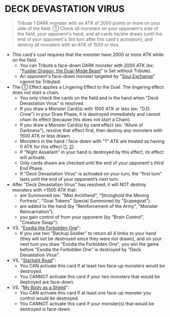 
# DECK DEVASTATION VIRUS  
> Tribute 1 DARK monster with an ATK of 2000 points or more on your side of the field. ① Check all monsters on your opponent's side of the field, your opponent's hand, and all cards he/she draws (until the end of your opponent's 3rd turn after this card's activation), and destroy all monsters with an ATK of 1500 or less.

*   This card's cost requires that the monster have 2000 or more ATK while on the field.
    *   You can Tribute a face-down DARK monster with 2000 ATK (ex: "[Fusilier Dragon, the Dual-Mode Beast](https://yugioh.fandom.com/wiki/Fusilier_Dragon,_the_Dual-Mode_Beast)" is Set without Tribute).
    *   An opponent's face-down monster targeted by "[Soul Exchange](https://yugioh.fandom.com/wiki/Soul_Exchange)" cannot be Tributed.
*   The ① Effect applies a Lingering Effect to the Duel. The lingering effect does not start a chain.
    *   You only check the cards on the field and in the hand when "Deck Devastation Virus" is resolved.
    *   If you draw a Monster Card(s) with 1500 ATK or less (ex: "D.D. Crow") in your Draw Phase, it is destroyed immediately and cannot chain its effect (because this does not start a Chain).
    *   If you draw a Monster Card(s) by card effect (ex: "Allure of Darkness"), resolve that effect first, then destroy any monsters with 1500 ATK or less drawn.
    *   Monsters in the hand / face-down with "?" ATK are treated as having 0 ATK for this effect \[[1](https://www.pojo.biz/board/showthread.php?t=752404), [2](https://www.pojo.biz/board/showthread.php?t=864787)\].
    *   If "Night Assailant" in your hand is destroyed by this effect, its effect will activate.
    *   Only cards drawn are checked until the end of your opponent's third End Phase.
    *   If "Deck Devastation Virus" is activated on your turn, the "first turn" lasts until the end of your opponent’s next turn.
*   After "Deck Devastation Virus" has resolved, it will NOT destroy monsters with <1500 ATK that:
    *   are Summoned (ex: "Mist Archfiend", "Stronghold the Moving Fortress", "Goat Tokens" Special Summoned by "Scapegoat").
    *   are added to the hand (by "Reinforcement of the Army", "Monster Reincarnation").
    *   you gain control of from your opponent (by "Brain Control", "Creature Swap").
*   VS. "[Exodia the Forbidden One](https://yugipedia.com/wiki/Exodia_the_Forbidden_One)":
    *   If you use two "Backup Soldier" to return all 4 limbs to your hand (they will not be destroyed since they were not drawn), and on your next turn you draw "Exodia the Forbidden One", you win the game before "Exodia the Forbidden One" is destroyed by "Deck Devastation Virus".
*   VS. "[Starlight Road](https://yugioh.fandom.com/wiki/Starlight_Road)":
    *   You CAN activate this card if at least two face-up monsters would be destroyed.
    *   You CANNOT activate this card if your two monsters that would be destroyed are face-down.
*   VS. "[My Body as a Shield](https://yugipedia.com/wiki/My_Body_as_a_Shield)":
    *   You CAN activate this card if at least one face-up monster you control would be destroyed.
    *   You CANNOT activate this card if your monster(s) that would be destroyed is face-down.

  